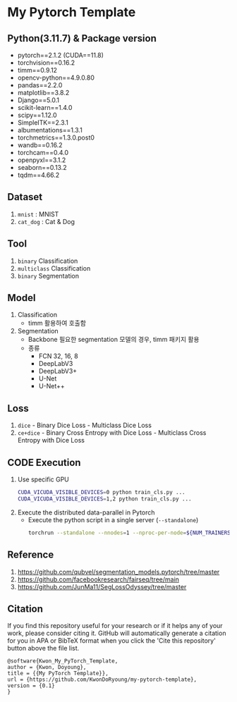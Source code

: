 # My Pytorch Template
## Python(3.11.7) & Package version
- pytorch==2.1.2 (CUDA==11.8)
- torchvision==0.16.2
- timm==0.9.12
- opencv-python==4.9.0.80
- pandas==2.2.0
- matplotlib==3.8.2
- Django==5.0.1
- scikit-learn==1.4.0
- scipy==1.12.0
- SimpleITK==2.3.1
- albumentations==1.3.1
- torchmetrics==1.3.0.post0
- wandb==0.16.2
- torchcam==0.4.0
- openpyxl==3.1.2
- seaborn==0.13.2
- tqdm==4.66.2

## Dataset
1. `mnist` : MNIST
2. `cat_dog` : Cat & Dog

## Tool
1. `binary` Classification
2. `multiclass` Classification
3. `binary` Segmentation

## Model
1. Classification
    - timm 활용하여 호출함 
2. Segmentation
    - Backbone 필요한 segmentation 모델의 경우, timm 패키지 활용
    - 종류
      - FCN 32, 16, 8
      - DeepLabV3
      - DeepLabV3+
      - U-Net
      - U-Net++

## Loss
  1. `dice`
    - Binary Dice Loss
    - Multiclass Dice Loss
  2. `ce+dice`
    - Binary Cross Entropy with Dice Loss
    - Multiclass Cross Entropy with Dice Loss

## CODE Execution
1. Use specific GPU
    ```bash
    CUDA_VICUDA_VISIBLE_DEVICES=0 python train_cls.py ...
    CUDA_VICUDA_VISIBLE_DEVICES=1,2 python train_cls.py ...
    ```
2. Execute the distributed data-parallel in Pytorch
   - Execute the python script in a single server (`--standalone`)
       ```bash
       torchrun --standalone --nnodes=1 --nproc-per-node=${NUM_TRAINERS} train_cls.py ...
       ```

## Reference
1. https://github.com/qubvel/segmentation_models.pytorch/tree/master
2. https://github.com/facebookresearch/fairseq/tree/main
3. https://github.com/JunMa11/SegLossOdyssey/tree/master

## Citation
If you find this repository useful for your research or if it helps any of your work, please consider citing it. GitHub will automatically generate a citation for you in APA or BibTeX format when you click the 'Cite this repository' button above the file list.
```
@software{Kwon_My_PyTorch_Template,
author = {Kwon, Doyoung},
title = {{My PyTorch Template}},
url = {https://github.com/KwonDoRyoung/my-pytorch-template},
version = {0.1}
}
```
